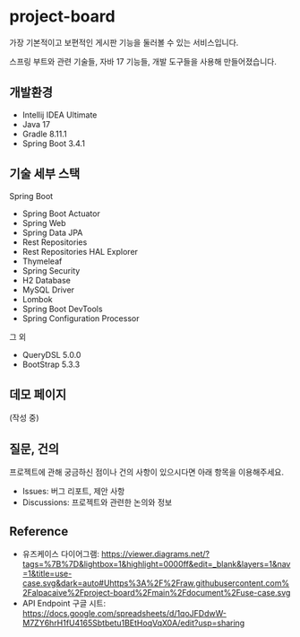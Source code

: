 # project-board

가장 기본적이고 보편적인 게시판 기능을 둘러볼 수 있는 서비스입니다.

스프링 부트와 관련 기술들, 자바 17 기능들, 개발 도구들을 사용해 만들어졌습니다.

## 개발환경

* Intellij IDEA Ultimate
* Java 17
* Gradle 8.11.1
* Spring Boot 3.4.1

## 기술 세부 스택

Spring Boot

* Spring Boot Actuator
* Spring Web
* Spring Data JPA
* Rest Repositories
* Rest Repositories HAL Explorer
* Thymeleaf
* Spring Security
* H2 Database
* MySQL Driver
* Lombok
* Spring Boot DevTools
* Spring Configuration Processor

그 외

* QueryDSL 5.0.0
* BootStrap 5.3.3

## 데모 페이지

(작성 중)

## 질문, 건의

프로젝트에 관해 궁금하신 점이나 건의 사항이 있으시다면 아래 항목을 이용해주세요.

* Issues: 버그 리포트, 제안 사항
* Discussions: 프로젝트와 관련한 논의와 정보
 
## Reference
* 유즈케이스 다이어그램: https://viewer.diagrams.net/?tags=%7B%7D&lightbox=1&highlight=0000ff&edit=_blank&layers=1&nav=1&title=use-case.svg&dark=auto#Uhttps%3A%2F%2Fraw.githubusercontent.com%2Falpacaive%2Fproject-board%2Fmain%2Fdocument%2Fuse-case.svg
* API Endpoint 구글 시트: https://docs.google.com/spreadsheets/d/1qoJFDdwW-M7ZY6hrH1fU4165Sbtbetu1BEtHoqVqX0A/edit?usp=sharing
